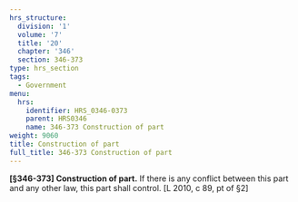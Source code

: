 ```yaml
---
hrs_structure:
  division: '1'
  volume: '7'
  title: '20'
  chapter: '346'
  section: 346-373
type: hrs_section
tags:
  - Government
menu:
  hrs:
    identifier: HRS_0346-0373
    parent: HRS0346
    name: 346-373 Construction of part
weight: 9060
title: Construction of part
full_title: 346-373 Construction of part
---
```

**[§****346****-373] Construction of part.** If there is any conflict between this part and any other law, this part shall control. [L 2010, c 89, pt of §2]